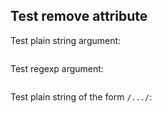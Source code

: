 ## Test remove attribute

Test plain string argument:

<?code-excerpt "basic.dart" remove="$greeting"?>
```
```

Test regexp argument:

<?code-excerpt "basic.dart" remove="/^v/"?>
```
```

Test plain string of the form `/.../`:

<?code-excerpt "indented_frag.dart (single code block)" remove="\//"?>
```
```
